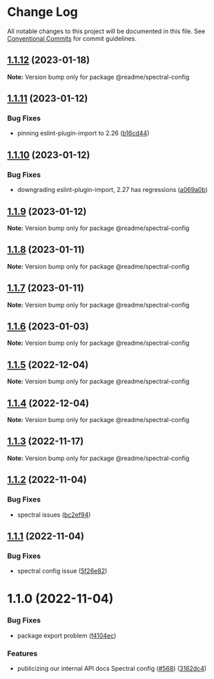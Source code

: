 # Change Log

All notable changes to this project will be documented in this file.
See [Conventional Commits](https://conventionalcommits.org) for commit guidelines.

## [1.1.12](https://github.com/readmeio/standards/compare/@readme/spectral-config@1.1.11...@readme/spectral-config@1.1.12) (2023-01-18)

**Note:** Version bump only for package @readme/spectral-config





## [1.1.11](https://github.com/readmeio/standards/compare/@readme/spectral-config@1.1.10...@readme/spectral-config@1.1.11) (2023-01-12)


### Bug Fixes

* pinning eslint-plugin-import to 2.26 ([b16cd44](https://github.com/readmeio/standards/commit/b16cd44c4dddca2ef323aea5015525c2a25657e9))





## [1.1.10](https://github.com/readmeio/standards/compare/@readme/spectral-config@1.1.9...@readme/spectral-config@1.1.10) (2023-01-12)


### Bug Fixes

* downgrading eslint-plugin-import, 2.27 has regressions ([a069a0b](https://github.com/readmeio/standards/commit/a069a0badaefbe17513a96be192f99936558d6ee))





## [1.1.9](https://github.com/readmeio/standards/compare/@readme/spectral-config@1.1.8...@readme/spectral-config@1.1.9) (2023-01-12)

**Note:** Version bump only for package @readme/spectral-config





## [1.1.8](https://github.com/readmeio/standards/compare/@readme/spectral-config@1.1.7...@readme/spectral-config@1.1.8) (2023-01-11)

**Note:** Version bump only for package @readme/spectral-config





## [1.1.7](https://github.com/readmeio/standards/compare/@readme/spectral-config@1.1.6...@readme/spectral-config@1.1.7) (2023-01-11)

**Note:** Version bump only for package @readme/spectral-config





## [1.1.6](https://github.com/readmeio/standards/compare/@readme/spectral-config@1.1.5...@readme/spectral-config@1.1.6) (2023-01-03)

**Note:** Version bump only for package @readme/spectral-config





## [1.1.5](https://github.com/readmeio/standards/compare/@readme/spectral-config@1.1.4...@readme/spectral-config@1.1.5) (2022-12-04)

**Note:** Version bump only for package @readme/spectral-config





## [1.1.4](https://github.com/readmeio/standards/compare/@readme/spectral-config@1.1.3...@readme/spectral-config@1.1.4) (2022-12-04)

**Note:** Version bump only for package @readme/spectral-config





## [1.1.3](https://github.com/readmeio/standards/compare/@readme/spectral-config@1.1.2...@readme/spectral-config@1.1.3) (2022-11-17)

**Note:** Version bump only for package @readme/spectral-config

## [1.1.2](https://github.com/readmeio/standards/compare/@readme/spectral-config@1.1.1...@readme/spectral-config@1.1.2) (2022-11-04)

### Bug Fixes

- spectral issues ([bc2ef94](https://github.com/readmeio/standards/commit/bc2ef94ecbe02afb33ffb72d1e7036bd9dfc93fb))

## [1.1.1](https://github.com/readmeio/standards/compare/@readme/spectral-config@1.1.0...@readme/spectral-config@1.1.1) (2022-11-04)

### Bug Fixes

- spectral config issue ([5f26e82](https://github.com/readmeio/standards/commit/5f26e824d3e7a912a3764dced959e05fa9ffa64f))

# 1.1.0 (2022-11-04)

### Bug Fixes

- package export problem ([f4104ec](https://github.com/readmeio/standards/commit/f4104ec09bce17bd30cae42e6ea4b9952eade6ed))

### Features

- publicizing our internal API docs Spectral config ([#568](https://github.com/readmeio/standards/issues/568)) ([3162dc4](https://github.com/readmeio/standards/commit/3162dc49f0d9bf8d85e5eb31844587b6029b231d))
